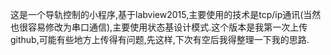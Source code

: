 这是一个导轨控制的小程序,基于labview2015,主要使用的技术是tcp/ip通讯(当然也很容易修改为串口通信),主要使用状态基设计模式.这个版本是我第一次上传github,可能有些地方上传得有问题,先这样,下次有空后我得整理一下我的思路.